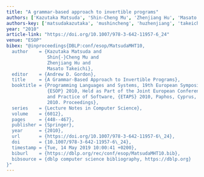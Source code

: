 ```yaml
---
title: "A grammar-based approach to invertible programs"
authors: ['Kazutaka Matsuda', 'Shin-Cheng Mu', 'Zhenjiang Hu', 'Masato Takeichi']
authors-key: ['matsudakazutaka', 'mushincheng', 'huzhenjiang', 'takeichimasato']
year: "2010"
article-link: "https://doi.org/10.1007/978-3-642-11957-6_24"
venue: "ESOP"
bibex: "@inproceedings{DBLP:conf/esop/MatsudaMHT10,
  author    = {Kazutaka Matsuda and
               Shin{-}Cheng Mu and
               Zhenjiang Hu and
               Masato Takeichi},
  editor    = {Andrew D. Gordon},
  title     = {A Grammar-Based Approach to Invertible Programs},
  booktitle = {Programming Languages and Systems, 19th European Symposium on Programming,
               {ESOP} 2010, Held as Part of the Joint European Conferences on Theory
               and Practice of Software, {ETAPS} 2010, Paphos, Cyprus, March 20-28,
               2010. Proceedings},
  series    = {Lecture Notes in Computer Science},
  volume    = {6012},
  pages     = {448--467},
  publisher = {Springer},
  year      = {2010},
  url       = {https://doi.org/10.1007/978-3-642-11957-6\_24},
  doi       = {10.1007/978-3-642-11957-6\_24},
  timestamp = {Tue, 14 May 2019 10:00:41 +0200},
  biburl    = {https://dblp.org/rec/conf/esop/MatsudaMHT10.bib},
  bibsource = {dblp computer science bibliography, https://dblp.org}
}"
---
```

